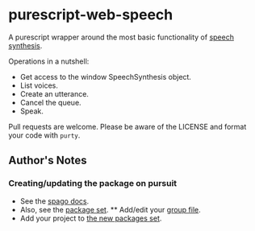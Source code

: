 # purescript-web-speech

A purescript wrapper around the most basic functionality of [speech synthesis](https://developer.mozilla.org/en-US/docs/Web/API/SpeechSynthesis/speak).

Operations in a nutshell:

* Get access to the window SpeechSynthesis object.
* List voices.
* Create an utterance.
* Cancel the queue.
* Speak.

Pull requests are welcome. Please be aware of the LICENSE and format your code with `purty`.

## Author's Notes

### Creating/updating the package on pursuit

* See the [spago docs](https://github.com/purescript/spago#publish-my-library).
* Also, see the [package set](https://github.com/purescript/package-sets/blob/master/CONTRIBUTING.md).
** Add/edit your [group file](https://github.com/purescript/package-sets/tree/master/src/groups).
* Add your project to [the new packages set](https://github.com/purescript/registry/blob/master/new-packages.json).
